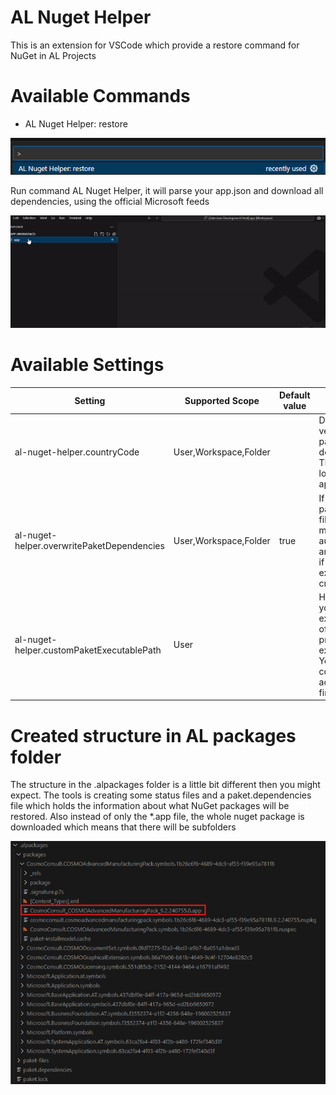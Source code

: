# AL Nuget Helper

This is an extension for VSCode which provide a restore command for NuGet in AL Projects

# Available Commands
- AL Nuget Helper: restore

![Screenshot of the command](https://raw.githubusercontent.com/PatrickSchiefer/AL-Nuget-Helper/refs/heads/main/media/RestoreCommand.png)

Run command AL Nuget Helper, it will parse your app.json and download all dependencies, using the official Microsoft feeds


![Video demonstrating the use of AL Nuget Helper](https://raw.githubusercontent.com/PatrickSchiefer/AL-Nuget-Helper/refs/heads/main/media/downloadSymbols.gif)


# Available Settings

|Setting|Supported Scope|Default value|Description|
|---|---|---|---|
|al-nuget-helper.countryCode|User,Workspace,Folder||Defines the country version of the packages which is downloaded.<br>This only applies for localized 1st party apps from microsoft|
|al-nuget-helper.overwritePaketDependencies|User,Workspace,Folder|true|If false the paket.dependencies file will not be modified automatically anymore,<br> if the file does not exist, it will be created anyway|
|al-nuget-helper.customPaketExecutablePath|User||Here you can define your own executable instead of the paket.exe provided by the extension.<br>You can use every command which accepts install as first parameter

# Created structure in AL packages folder
The structure in the .alpackages folder is a little bit different then you might expect. The tools is creating some status files and a paket.dependencies file which holds the information about what NuGet packages will be restored.
Also instead of only the *.app file, the whole nuget package is downloaded which means that there will be subfolders

![example image of how the folder structure looks](https://raw.githubusercontent.com/PatrickSchiefer/AL-Nuget-Helper/refs/heads/main/media/folderStructure.png)